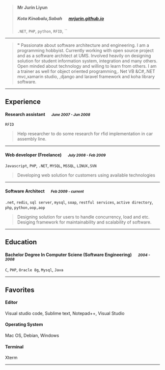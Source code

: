 

> #### Mr Jurin Liyun
> #####  Kota Kinabalu,Sabah &emsp; [mrjurin.github.io][homepage]
> `.NET`, `PHP`, `python`, `RFID`, ``

---
> **"** Passionate about software architecture and engineering. I am a programming hobbyist. Currently working with open source project and as a software architect at UMS. Involved heavily on designing solution for student information system, integration and many others. Open minded about technology and willing to learn from others. I am a trainer as well for object oriented programming,. Net VB &C#,.NET mvc,xamarin studio,  ,django and laravel framework and koha library software. 


---
## Experience
#### Research assistant &emsp; <small>*June 2007 - Jun 2008*</small>
`RFID`
> Help researcher to do some research for rfid implementation in car assembly line. 

---
#### Web developer (Freelance) &emsp; <small>*July 2008 - Feb 2009*</small>
`Javascript`, `PHP`, `.NET`, `MYSQL`, `MSSQL`, `LINUX,SVN`
> Developing web solution for customers using available technologies

---
#### Software Architect &emsp; <small>*Feb 2009 - current*</small>
`.net`, `redis`, `sql server`, `mysql`, `soap`, `restful services`, `active directory`, `php`, `python,oop,aop`
> Designing solution for users to handle concurrency, load and etc. Desiging framework for maintainability and scalability of software. 

---
## Education
#### Bachelor Degree In Computer Sciene (Software Engineering)  &emsp; <small>*2004 - 2008*</small>
`C`, `PHP`, `Oracle 8g`, `Mysql`, `Java`

---
## Favorites
#### Editor
Visual studio code, Sublime text, Notepad++, Visual Studio
#### Operating System
Mac OS, Debian, Windows
#### Terminal
Xterm

---

[homepage]: https://mrjurin.github.io
